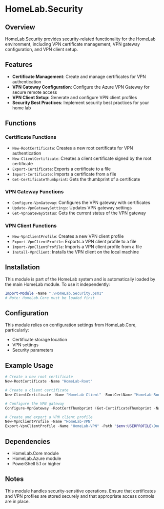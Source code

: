 # HomeLab.Security

## Overview

HomeLab.Security provides security-related functionality for the HomeLab environment, including VPN certificate management, VPN gateway configuration, and VPN client setup.

## Features

- **Certificate Management**: Create and manage certificates for VPN authentication
- **VPN Gateway Configuration**: Configure the Azure VPN Gateway for secure remote access
- **VPN Client Setup**: Generate and configure VPN client profiles
- **Security Best Practices**: Implement security best practices for your home lab

## Functions

### Certificate Functions

- `New-RootCertificate`: Creates a new root certificate for VPN authentication
- `New-ClientCertificate`: Creates a client certificate signed by the root certificate
- `Export-Certificate`: Exports a certificate to a file
- `Import-Certificate`: Imports a certificate from a file
- `Get-CertificateThumbprint`: Gets the thumbprint of a certificate

### VPN Gateway Functions

- `Configure-VpnGateway`: Configures the VPN gateway with certificates
- `Update-VpnGatewaySettings`: Updates VPN gateway settings
- `Get-VpnGatewayStatus`: Gets the current status of the VPN gateway

### VPN Client Functions

- `New-VpnClientProfile`: Creates a new VPN client profile
- `Export-VpnClientProfile`: Exports a VPN client profile to a file
- `Import-VpnClientProfile`: Imports a VPN client profile from a file
- `Install-VpnClient`: Installs the VPN client on the local machine

## Installation

This module is part of the HomeLab system and is automatically loaded by the main HomeLab module. To use it independently:

```powershell
Import-Module -Name ".\HomeLab.Security.psm1"
# Note: HomeLab.Core must be loaded first
```

## Configuration

This module relies on configuration settings from HomeLab.Core, particularly:

- Certificate storage location
- VPN settings
- Security parameters

## Example Usage

```powershell
# Create a new root certificate
New-RootCertificate -Name "HomeLab-Root"

# Create a client certificate
New-ClientCertificate -Name "HomeLab-Client" -RootCertName "HomeLab-Root"

# Configure the VPN gateway
Configure-VpnGateway -RootCertThumbprint (Get-CertificateThumbprint -Name "HomeLab-Root")

# Create and export a VPN client profile
New-VpnClientProfile -Name "HomeLab-VPN"
Export-VpnClientProfile -Name "HomeLab-VPN" -Path "$env:USERPROFILE\Downloads"
```

## Dependencies

- HomeLab.Core module
- HomeLab.Azure module
- PowerShell 5.1 or higher

## Notes

This module handles security-sensitive operations. Ensure that certificates and VPN profiles are stored securely and that appropriate access controls are in place.
